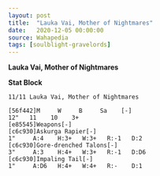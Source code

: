 ```yaml
---
layout: post
title:  "Lauka Vai, Mother of Nightmares"
date:   2020-12-05 00:00:00
source: Wahapedia
tags: [soulblight-gravelords]
---
```


**Lauka Vai, Mother of Nightmares**

**Stat Block**
```
11/11 Lauka Vai, Mother of Nightmares
```

```
[56f442]M     W     B     Sa    [-]
12"   11    10    3+    
[e85545]Weapons[-]
[c6c930]Askurga Rapier[-]
1"     A:4    H:3+   W:3+   R:-1   D:2   
[c6c930]Gore-drenched Talons[-]
3"     A:3    H:4+   W:3+   R:-1   D:D6  
[c6c930]Impaling Tail[-]
1"     A:D6   H:4+   W:4+   R:-    D:1   
```
    